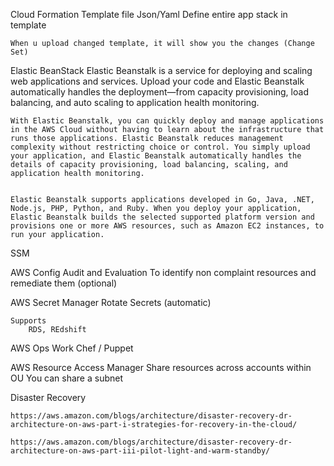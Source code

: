 Cloud Formation
    Template file
        Json/Yaml
    Define entire app stack in template

    When u upload changed template, it will show you the changes (Change Set)

Elastic BeanStack
    Elastic Beanstalk is a service for deploying and scaling web applications and services. Upload your code and Elastic Beanstalk automatically handles the deployment—from capacity provisioning, load balancing, and auto scaling to application health monitoring.


    With Elastic Beanstalk, you can quickly deploy and manage applications in the AWS Cloud without having to learn about the infrastructure that runs those applications. Elastic Beanstalk reduces management complexity without restricting choice or control. You simply upload your application, and Elastic Beanstalk automatically handles the details of capacity provisioning, load balancing, scaling, and application health monitoring.


    Elastic Beanstalk supports applications developed in Go, Java, .NET, Node.js, PHP, Python, and Ruby. When you deploy your application, Elastic Beanstalk builds the selected supported platform version and provisions one or more AWS resources, such as Amazon EC2 instances, to run your application.


SSM

AWS Config
    Audit and Evaluation
    To identify non complaint resources and remediate them (optional)

AWS Secret Manager
    Rotate Secrets (automatic)
    
    Supports
        RDS, REdshift


AWS Ops Work
    Chef / Puppet

AWS Resource Access Manager
    Share resources across accounts within OU
    You can share a subnet

Disaster Recovery

    https://aws.amazon.com/blogs/architecture/disaster-recovery-dr-architecture-on-aws-part-i-strategies-for-recovery-in-the-cloud/

    https://aws.amazon.com/blogs/architecture/disaster-recovery-dr-architecture-on-aws-part-iii-pilot-light-and-warm-standby/

